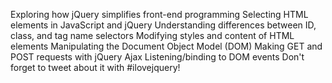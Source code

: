Exploring how jQuery simplifies front-end programming
Selecting HTML elements in JavaScript and jQuery
Understanding differences between ID, class, and tag name selectors
Modifying styles and content of HTML elements
Manipulating the Document Object Model (DOM)
Making GET and POST requests with jQuery Ajax
Listening/binding to DOM events
Don't forget to tweet about it with #ilovejquery!
